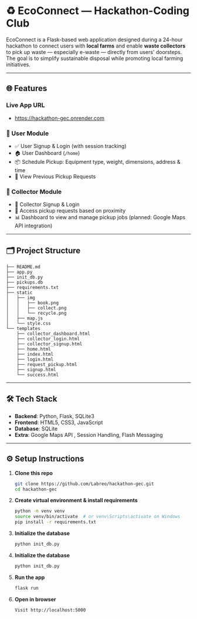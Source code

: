 # ♻️ EcoConnect — Hackathon-Coding Club

EcoConnect is a Flask-based web application designed during a 24-hour hackathon to connect users with **local farms** and enable **waste collectors** to pick up waste — especially e-waste — directly from users' doorsteps. The goal is to simplify sustainable disposal while promoting local farming initiatives.

---

## 🌐 Features

### Live App URL
- https://hackathon-gec.onrender.com

### 👤 User Module
- ✅ User Signup & Login (with session tracking)
- 🏠 User Dashboard (`/home`)
- 📦 Schedule Pickup: Equipment type, weight, dimensions, address & time
- 🧾 View Previous Pickup Requests

### 🚛 Collector Module
- 🔐 Collector Signup & Login
- 📍 Access pickup requests based on proximity
- 📊 Dashboard to view and manage pickup jobs (planned: Google Maps API integration)

---

## 🗂️ Project Structure

```
├── README.md
├── app.py
├── init_db.py
├── pickups.db
├── requirements.txt
├── static
│   ├── img
│   │   ├── book.png
│   │   ├── collect.png
│   │   └── recycle.png
│   ├── map.js
│   └── style.css
└── templates
    ├── collector_dashboard.html
    ├── collector_login.html
    ├── collector_signup.html
    ├── home.html
    ├── index.html
    ├── login.html
    ├── request_pickup.html
    ├── signup.html
    └── success.html
```

---

## 🛠️ Tech Stack

- **Backend**: Python, Flask, SQLite3
- **Frontend**: HTML5, CSS3, JavaScript
- **Database**: SQLite
- **Extra**: Google Maps API , Session Handling, Flash Messaging

---

## ⚙️ Setup Instructions

1. **Clone this repo**
   ```bash
   git clone https://github.com/Labreo/hackathon-gec.git
   cd hackathon-gec

2. **Create virtual environment & install requirements** 
   ```bash
   python -m venv venv
   source venv/bin/activate  # or venv\Scripts\activate on Windows
   pip install -r requirements.txt

3. **Initialize the database**
   ```bash
   python init_db.py

4. **Initialize the database**
   ```bash
   python init_db.py

5. **Run the app**
   ```bash
   flask run

6. **Open in browser**
   ```
   Visit http://localhost:5000
   ```
 
